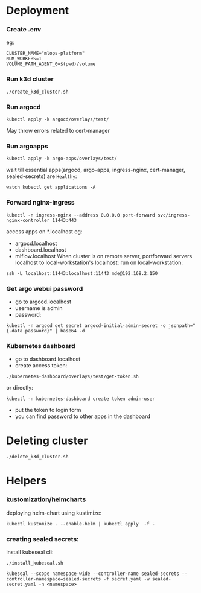 # Deployment
### Create .env
eg:
```
CLUSTER_NAME="mlops-platform"
NUM_WORKERS=1
VOLUME_PATH_AGENT_0=$(pwd)/volume
```
### Run k3d cluster

```
./create_k3d_cluster.sh
```
### Run argocd
```
kubectl apply -k argocd/overlays/test/
```
May throw errors related to cert-manager

### Run argoapps
```
kubectl apply -k argo-apps/overlays/test/
```
wait till essential apps(argocd, argo-apps, ingress-nginx, cert-manager, sealed-secrets) are `Healthy`:
```
watch kubectl get applications -A
```

### Forward nginx-ingress
```
kubectl -n ingress-nginx --address 0.0.0.0 port-forward svc/ingress-nginx-controller 11443:443
```
access apps on *.localhost eg:
- argocd.localhost
- dashboard.localhost
- mlflow.localhost
When cluster is on remote server, portforward servers localhost to local-workstation's localhost:
run on local-workstation:
```
ssh -L localhost:11443:localhost:11443 mde@192.168.2.150
```

### Get argo webui password
- go to argocd.localhost
- username is admin
- password:
```
kubectl -n argocd get secret argocd-initial-admin-secret -o jsonpath="{.data.password}" | base64 -d
```

### Kubernetes dashboard
- go to dashboard.localhost
- create access token:
```
./kubernetes-dashboard/overlays/test/get-token.sh 
```
or directly:
```
kubectl -n kubernetes-dashboard create token admin-user
```
- put the token to login form
- you can find password to other apps in the dashboard

# Deleting cluster
```
./delete_k3d_cluster.sh
```
# Helpers

### kustomization/helmcharts
deploying helm-chart using kustimize:
```
kubectl kustomize . --enable-helm | kubectl apply  -f -
```
### creating sealed secrets:
install kubeseal cli:
```
./install_kubeseal.sh
```
```
kubeseal --scope namespace-wide --controller-name sealed-secrets --controller-namespace=sealed-secrets -f secret.yaml -w sealed-secret.yaml -n <namespace>
```